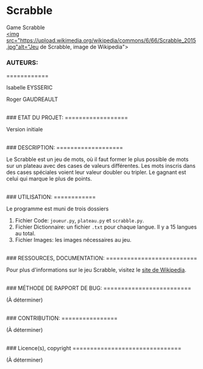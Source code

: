 # Scrabble
Game Scrabble
<br>
<a href=""><img src="https://upload.wikimedia.org/wikipedia/commons/6/66/Scrabble_2015.jpg"alt="Jeu de Scrabble, image de Wikipedia"></a>
<br>
### AUTEURS:
============
<p> Isabelle EYSSERIC</p>
<p>Roger  GAUDREAULT </p>
<br>
### ETAT DU PROJET:
==================
<p>Version initiale</p>
<br>
### DESCRIPTION:
===================
<p> Le Scrabble est un jeu de mots, où il faut former le plus possible de mots sur un plateau avec des cases de valeurs différentes. Les mots inscris dans des cases spéciales voient leur valeur doubler ou tripler. Le gagnant est celui qui marque le plus de points.</p>
<br>
### UTILISATION:
============
<p>Le  programme est muni de trois dossiers</p>
<ol>
  <li>Fichier Code: <code>joueur.py</code>, <code>plateau.py</code> et <code>scrabble.py</code>.</li>
<li>Fichier Dictionnaire: un fichier <code>.txt</code> pour chaque langue. Il y a 15 langues au total.</li>
<li>Fichier Images: les images nécessaires au jeu.</li>
  </ol>
  <br>
### RESSOURCES, DOCUMENTATION:
==========================
<p>Pour plus d'informations sur le jeu Scrabble, visitez le <a href="https://fr.wikipedia.org/wiki/Scrabble"> site de Wikipedia</a>.</p>
<br>
### MÉTHODE DE RAPPORT DE BUG:
=========================
<p>(À déterminer)</p>
<br>
### CONTRIBUTION:
================
<p>(À déterminer)</p>
<br>
### Licence(s), copyright
===============================
<p>(À déterminer)</p>
<br>
